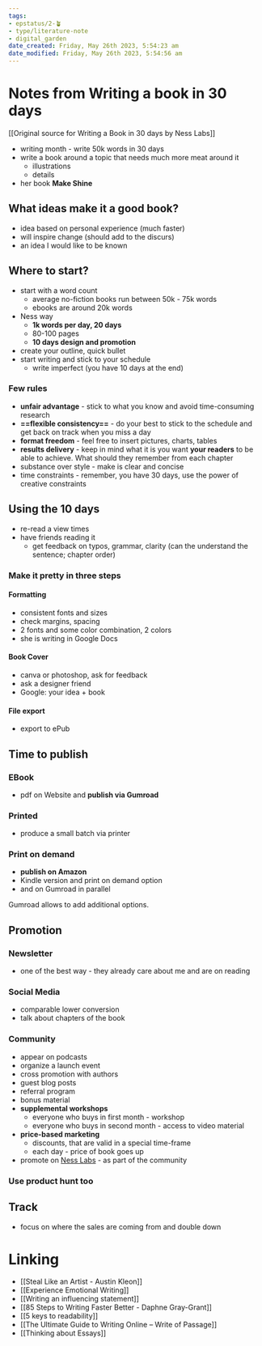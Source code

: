```yaml
---
tags: 
- epstatus/2-🪴
- type/literature-note
- digital_garden
date_created: Friday, May 26th 2023, 5:54:23 am
date_modified: Friday, May 26th 2023, 5:54:56 am
---
```

# Notes from Writing a book in 30 days
[[Original source for Writing a Book in 30 days by Ness Labs]]

+ writing month - write 50k words in 30 days
+ write a book around a topic that needs much more meat around it
	+ illustrations
	+ details
+ her book **Make Shine**

## What ideas make it a good book?
+ idea based on personal experience (much faster)
+ will inspire change (should add to the discurs)
+ an idea I would like to be known 

## Where to start?
+ start with a word count
	+ average no-fiction books run between 50k - 75k words
	+ ebooks are around 20k words
+ Ness way
	+ **1k words per day, 20 days**
	+ 80-100 pages
	+ **10 days design and promotion**
+ create your outline, quick bullet
+ start writing and stick to your schedule
	+ write imperfect (you have 10 days at the end)

### Few rules
+ **unfair advantage** - stick to what you know and avoid time-consuming research
+ **==flexible consistency==** - do your best to stick to the schedule and get back on track when you miss a day
+ **format freedom** - feel free to insert pictures, charts, tables
+ **results delivery** - keep in mind what it is you want **your readers** to be able to achieve. What should they remember from each chapter
+ substance over style - make is clear and concise
+ time constraints - remember, you have 30 days, use the power of creative constraints

## Using the 10 days
+ re-read a view times
+ have friends reading it
	+ get feedback on typos, grammar, clarity (can the understand the sentence; chapter order)

### Make it pretty in three steps
#### Formatting
+ consistent fonts and sizes
+ check margins, spacing
+ 2 fonts and some color combination, 2 colors
+ she is writing in Google Docs

#### Book Cover
+ canva or photoshop, ask for feedback
+ ask a designer friend
+ Google: your idea + book

#### File export
+ export to ePub

## Time to publish
### EBook
+ pdf on Website and **publish via Gumroad**

### Printed
+ produce a small batch via printer

### Print on demand
+ **publish on Amazon**
+ Kindle version and print on demand option 
+ and on Gumroad in parallel

Gumroad allows to add additional options.

## Promotion
### Newsletter
+ one of the best way - they already care about me and are on reading

### Social Media
+ comparable lower conversion
+ talk about chapters of the book

### Community
+ appear on podcasts
+ organize a launch event
+ cross promotion with authors
+ guest blog posts
+ referral program
+ bonus material
+ **supplemental workshops** 
	+ everyone who buys in first month - workshop
	+ everyone who buys in second month - access to video material
+ **price-based marketing**
	+ discounts, that are valid in a special time-frame
	+ each day - price of book goes up
+ promote on [Ness Labs](https://community.nesslabs.com/) - as part of the community

### Use product hunt too

## Track 
+ focus on where the sales are coming from and double down


# Linking
+ [[Steal Like an Artist - Austin Kleon]]
+ [[Experience Emotional Writing]]
+ [[Writing an influencing statement]]
+ [[85 Steps to Writing Faster Better - Daphne Gray-Grant]]
+ [[5 keys to readability]]
+ [[The Ultimate Guide to Writing Online – Write of Passage]]
+ [[Thinking about Essays]]

